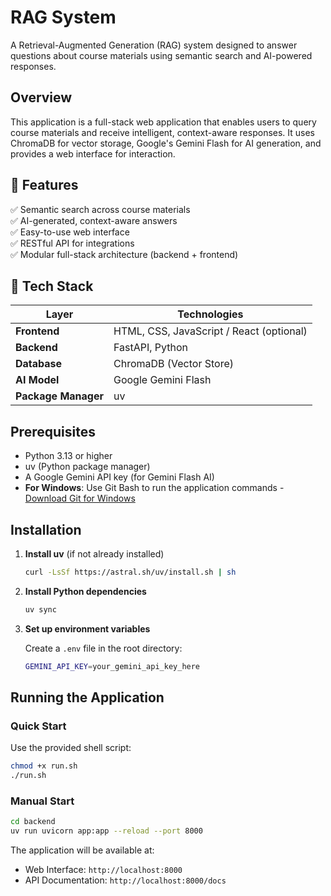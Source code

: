 # RAG System

A Retrieval-Augmented Generation (RAG) system designed to answer questions about course materials using semantic search and AI-powered responses.

## Overview

This application is a full-stack web application that enables users to query course materials and receive intelligent, context-aware responses. It uses ChromaDB for vector storage, Google's Gemini Flash for AI generation, and provides a web interface for interaction.

## 🧩 Features
✅ Semantic search across course materials  
✅ AI-generated, context-aware answers  
✅ Easy-to-use web interface  
✅ RESTful API for integrations  
✅ Modular full-stack architecture (backend + frontend)

## 🧱 Tech Stack
| Layer | Technologies |
|--------|--------------|
| **Frontend** | HTML, CSS, JavaScript / React (optional) |
| **Backend** | FastAPI, Python |
| **Database** | ChromaDB (Vector Store) |
| **AI Model** | Google Gemini Flash |
| **Package Manager** | uv |


## Prerequisites

- Python 3.13 or higher
- uv (Python package manager)
- A Google Gemini API key (for Gemini Flash AI)
- **For Windows**: Use Git Bash to run the application commands - [Download Git for Windows](https://git-scm.com/downloads/win)

## Installation

1. **Install uv** (if not already installed)
   ```bash
   curl -LsSf https://astral.sh/uv/install.sh | sh
   ```

2. **Install Python dependencies**
   ```bash
   uv sync
   ```

3. **Set up environment variables**
   
   Create a `.env` file in the root directory:
   ```bash
   GEMINI_API_KEY=your_gemini_api_key_here
   ```

## Running the Application

### Quick Start

Use the provided shell script:
```bash
chmod +x run.sh
./run.sh
```

### Manual Start

```bash
cd backend
uv run uvicorn app:app --reload --port 8000
```

The application will be available at:
- Web Interface: `http://localhost:8000`
- API Documentation: `http://localhost:8000/docs`

